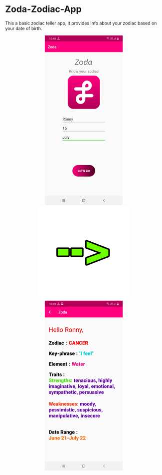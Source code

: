 # Zoda-Zodiac-App

This a basic zodiac teller app, 
it provides info about your zodiac based on your date of birth.

<p align="center">
  <img src="https://github.com/deytulsi18/Zoda-Zodiac-App/blob/master/app/src/main/res/drawable/Screenshot1.jpg" width="250" title="Details entry screen">
  <img src="https://github.com/deytulsi18/Zoda-Zodiac-App/blob/master/app/src/main/res/drawable/Screenshot_mid.jpg" width="300" alt="sc_mid">
  <img src="https://github.com/deytulsi18/Zoda-Zodiac-App/blob/master/app/src/main/res/drawable/Screenshot2.jpg" width="250" title="Results screen">
</p>
